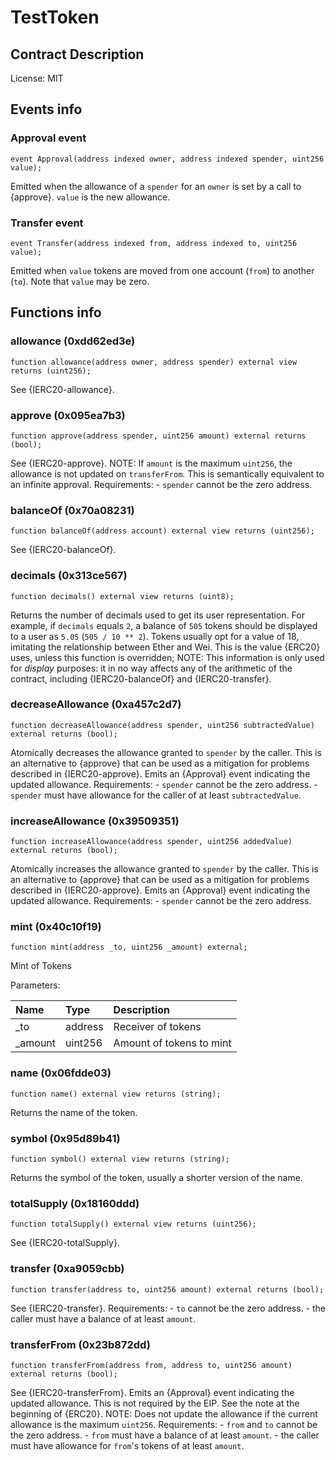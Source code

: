 # TestToken

## Contract Description


License: MIT

## Events info

### Approval event

```solidity
event Approval(address indexed owner, address indexed spender, uint256 value);
```


Emitted when the allowance of a `spender` for an `owner` is set by a call to {approve}. `value` is the new allowance.

### Transfer event

```solidity
event Transfer(address indexed from, address indexed to, uint256 value);
```


Emitted when `value` tokens are moved from one account (`from`) to another (`to`). Note that `value` may be zero.

## Functions info

### allowance (0xdd62ed3e)

```solidity
function allowance(address owner, address spender) external view returns (uint256);
```


See {IERC20-allowance}.

### approve (0x095ea7b3)

```solidity
function approve(address spender, uint256 amount) external returns (bool);
```


See {IERC20-approve}. NOTE: If `amount` is the maximum `uint256`, the allowance is not updated on `transferFrom`. This is semantically equivalent to an infinite approval. Requirements: - `spender` cannot be the zero address.

### balanceOf (0x70a08231)

```solidity
function balanceOf(address account) external view returns (uint256);
```


See {IERC20-balanceOf}.

### decimals (0x313ce567)

```solidity
function decimals() external view returns (uint8);
```


Returns the number of decimals used to get its user representation. For example, if `decimals` equals `2`, a balance of `505` tokens should be displayed to a user as `5.05` (`505 / 10 ** 2`). Tokens usually opt for a value of 18, imitating the relationship between Ether and Wei. This is the value {ERC20} uses, unless this function is overridden; NOTE: This information is only used for _display_ purposes: it in no way affects any of the arithmetic of the contract, including {IERC20-balanceOf} and {IERC20-transfer}.

### decreaseAllowance (0xa457c2d7)

```solidity
function decreaseAllowance(address spender, uint256 subtractedValue) external returns (bool);
```


Atomically decreases the allowance granted to `spender` by the caller. This is an alternative to {approve} that can be used as a mitigation for problems described in {IERC20-approve}. Emits an {Approval} event indicating the updated allowance. Requirements: - `spender` cannot be the zero address. - `spender` must have allowance for the caller of at least `subtractedValue`.

### increaseAllowance (0x39509351)

```solidity
function increaseAllowance(address spender, uint256 addedValue) external returns (bool);
```


Atomically increases the allowance granted to `spender` by the caller. This is an alternative to {approve} that can be used as a mitigation for problems described in {IERC20-approve}. Emits an {Approval} event indicating the updated allowance. Requirements: - `spender` cannot be the zero address.

### mint (0x40c10f19)

```solidity
function mint(address _to, uint256 _amount) external;
```


Mint of Tokens


Parameters:

| Name    | Type    | Description              |
| :------ | :------ | :----------------------- |
| _to     | address | Receiver of tokens       |
| _amount | uint256 | Amount of tokens to mint |

### name (0x06fdde03)

```solidity
function name() external view returns (string);
```


Returns the name of the token.

### symbol (0x95d89b41)

```solidity
function symbol() external view returns (string);
```


Returns the symbol of the token, usually a shorter version of the name.

### totalSupply (0x18160ddd)

```solidity
function totalSupply() external view returns (uint256);
```


See {IERC20-totalSupply}.

### transfer (0xa9059cbb)

```solidity
function transfer(address to, uint256 amount) external returns (bool);
```


See {IERC20-transfer}. Requirements: - `to` cannot be the zero address. - the caller must have a balance of at least `amount`.

### transferFrom (0x23b872dd)

```solidity
function transferFrom(address from, address to, uint256 amount) external returns (bool);
```


See {IERC20-transferFrom}. Emits an {Approval} event indicating the updated allowance. This is not required by the EIP. See the note at the beginning of {ERC20}. NOTE: Does not update the allowance if the current allowance is the maximum `uint256`. Requirements: - `from` and `to` cannot be the zero address. - `from` must have a balance of at least `amount`. - the caller must have allowance for ``from``'s tokens of at least `amount`.
